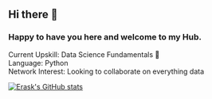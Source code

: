 ## Hi there 👋 

### Happy to have you here and welcome to my Hub.

Current Upskill: Data Science Fundamentals 🌱  
Language: Python   
Network Interest: Looking to collaborate on everything data   

[![Erask's GitHub stats](https://github-readme-stats.vercel.app/api?username=Erask&show_icons=truetheme=merko)](https://github.com/Erask/github-readme-stats)





